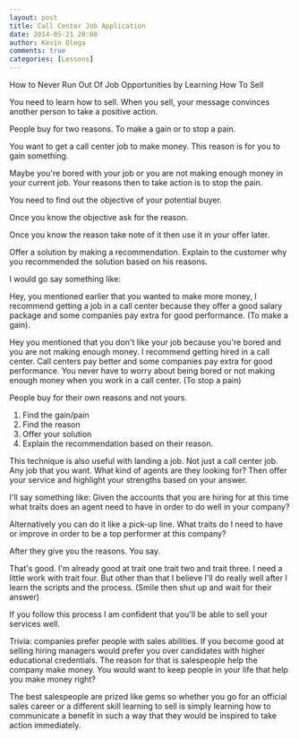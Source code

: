 ```yaml
---
layout: post
title: Call Center Job Application
date: 2014-05-21 20:08
author: Kevin Olega
comments: true
categories: [Lessons]
---
```

How to Never Run Out Of Job Opportunities by Learning How To Sell

You need to learn how to sell. When you sell, your message convinces another person to take a positive action.

People buy for two reasons. To make a gain or to stop a pain.

You want to get a call center job to make money. This reason is for you to gain something.

Maybe you're bored with your job or you are not making enough money in your current job. Your reasons then to take action is to stop the pain.

You need to find out the objective of your potential buyer.

Once you know the objective ask for the reason.

Once you know the reason take note of it then use it in your offer later.

Offer a solution by making a recommendation. Explain to the customer why you recommended the solution based on his reasons.

I would go say something like:

Hey, you mentioned earlier that you wanted to make more money, I recommend getting a job in a call center because they offer a good salary package and some companies pay extra for good performance.
(To make a gain).

Hey you mentioned that you don't like your job because you're bored and you are not making enough money. I recommend getting hired in a call center. Call centers pay better and some companies pay extra for good performance. You never have to worry about being bored or not making enough money when you work in a call center.
(To stop a pain)

People buy for their own reasons and not yours.
1. Find the gain/pain
2. Find the reason
3. Offer your solution
4. Explain the recommendation based on their reason.

This technique is also useful with landing a job. Not just a call center job. Any job that you want.
What kind of agents are they looking for?
Then offer your service and highlight your strengths based on your answer.

I'll say something like:
Given the accounts that you are hiring for at this time what traits does an agent need to have in order to do well in your company?

Alternatively you can do it like a pick-up line.
What traits do I need to have or improve in order to be a top performer at this company?

After they give you the reasons. You say.

That's good. I'm already good at trait one trait two and trait three. I need a little work with trait four. But other than that I believe I'll do really well after I learn the scripts and the process. (Smile then shut up and wait for their answer)

If you follow this process I am confident that you'll be able to sell your services well.

Trivia: companies prefer people with sales abilities. If you become good at selling hiring managers would prefer you over candidates with higher educational credentials. The reason for that is salespeople help the company make money. You would want to keep people in your life that help you make money right?

The best salespeople are prized like gems so whether you go for an official sales career or a different skill learning to sell is simply learning how to communicate a benefit in such a way that they would be inspired to take action immediately.
